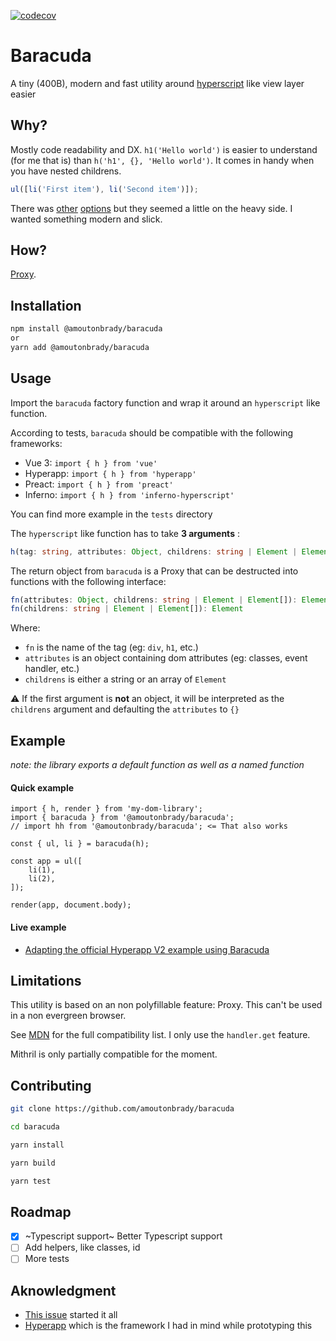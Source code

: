 [![codecov](https://codecov.io/gh/amoutonbrady/baracuda/branch/master/graph/badge.svg)](https://codecov.io/gh/amoutonbrady/baracuda)

# Baracuda

A tiny (400B), modern and fast utility around [hyperscript](https://github.com/hyperhype/hyperscript) like view layer easier

## Why?

Mostly code readability and DX. `h1('Hello world')` is easier to understand (for me that is) than `h('h1', {}, 'Hello world')`. It comes in handy when you have nested childrens.

```js
ul([li('First item'), li('Second item')]);
```

There was [other](https://github.com/ohanhi/hyperscript-helpers) [options](https://github.com/ungoldman/hyperaxe) but they seemed a little on the heavy side. I wanted something modern and slick.

## How?

[Proxy](https://developer.mozilla.org/en-US/docs/Web/JavaScript/Reference/Global_Objects/Proxy).

## Installation

```bash
npm install @amoutonbrady/baracuda
or
yarn add @amoutonbrady/baracuda
```

## Usage

Import the `baracuda` factory function and wrap it around an `hyperscript` like function.

According to tests, `baracuda` should be compatible with the following frameworks:

-   Vue 3: `import { h } from 'vue'`
-   Hyperapp: `import { h } from 'hyperapp'`
-   Preact: `import { h } from 'preact'`
-   Inferno: `import { h } from 'inferno-hyperscript'`

You can find more example in the `tests` directory

The `hyperscript` like function has to take **3 arguments** :

```ts
h(tag: string, attributes: Object, childrens: string | Element | Element[])
```

The return object from `baracuda` is a Proxy that can be destructed into functions with the following interface:

```ts
fn(attributes: Object, childrens: string | Element | Element[]): Element
fn(childrens: string | Element | Element[]): Element
```

Where:

-   `fn` is the name of the tag (eg: `div`, `h1`, etc.)
-   `attributes` is an object containing dom attributes (eg: classes, event handler, etc.)
-   `childrens` is either a string or an array of `Element`

⚠️ If the first argument is **not** an object, it will be interpreted as the `childrens` argument and defaulting the `attributes` to `{}`

## Example

_note: the library exports a default function as well as a named function_

#### Quick example

```
import { h, render } from 'my-dom-library';
import { baracuda } from '@amoutonbrady/baracuda';
// import hh from '@amoutonbrady/baracuda'; <= That also works

const { ul, li } = baracuda(h);

const app = ul([
    li(1),
    li(2),
]);

render(app, document.body);
```

#### Live example

-   [Adapting the official Hyperapp V2 example using Baracuda](https://codesandbox.io/s/hyperapp-baracuda-example-e5ful)

## Limitations

This utility is based on an non polyfillable feature: Proxy. This can't be used in a non evergreen browser.

See [MDN](https://developer.mozilla.org/en-US/docs/Web/JavaScript/Reference/Global_Objects/Proxy#Browser_compatibility) for the full compatibility list. I only use the `handler.get` feature.

Mithril is only partially compatible for the moment.

## Contributing

```bash
git clone https://github.com/amoutonbrady/baracuda

cd baracuda

yarn install

yarn build

yarn test
```

## Roadmap

-   [x] ~Typescript support~ Better Typescript support
-   [ ] Add helpers, like classes, id
-   [ ] More tests

## Aknowledgment

-   [This issue](https://github.com/ohanhi/hyperscript-helpers/issues/26) started it all
-   [Hyperapp](https://github.com/jorgebucaran/hyperapp) which is the framework I had in mind while prototyping this
